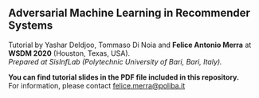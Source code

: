 ## Adversarial Machine Learning in Recommender Systems
Tutorial by Yashar Deldjoo, Tommaso Di Noia and __Felice Antonio Merra__ at __WSDM 2020__ (Houston, Texas, USA).  
*Prepared at SisInfLab (Polytechnic University of Bari, Bari, Italy).*

**You can find tutorial slides in the PDF file included in this repository.**  
For information, please contact <felice.merra@poliba.it>
